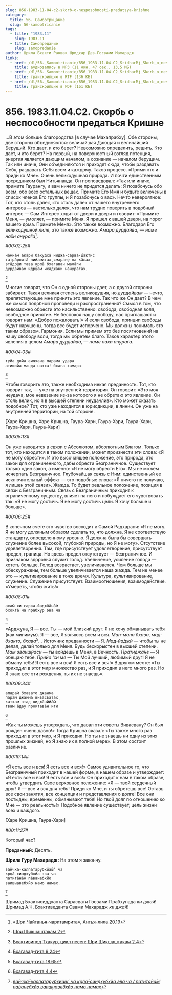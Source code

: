 ```yaml
---
slug: 856-1983-11-04-c2-skorb-o-nesposobnosti-predatsya-krishne
category:
  title: 56. Самоотрицание
  slug: 56-samootricanie
tags:
  - title: "1983.11"
    slug: 1983-11
  - title: Самопредание
    slug: samopredanie
author: Шрила Бхакти Ракшак Шридхар Дев-Госвами Махарадж
links:
  - href: /dl/56._Samootricanie/856_1983.11.04.C2_SridharMj_Skorb_o_nesposobnosti_predatsja_Krishne.mp3
    title: аудиозапись в MP3 (11 мин. 47 сек., 13,5 МБ)
  - href: /dl/56._Samootricanie/856_1983.11.04.C2_SridharMj_Skorb_o_nesposobnosti_predatsja_Krishne.rtf
    title: транскрипцию в RTF (136 КБ)
  - href: /dl/56._Samootricanie/856_1983.11.04.C2_SridharMj_Skorb_o_nesposobnosti_predatsja_Krishne.pdf
    title: транскрипцию в PDF (161 КБ)
---
```


# 856. 1983.11.04.C2. Скорбь о неспособности предаться Кришне

…В этом больше благородства [в случае Махапрабху]. Обе стороны, две стороны объединяются: величайшая Дающая и величайший Берущий. Кто дает, и кто берет? Невозможно определить, решить. Кто дает, и кто берет? На первый, на поверхностный взгляд потенция, энергия является дающим началом, а сознание — началом берущим. Так или иначе, Они объединяются и приходят сюда, чтобы раздавать Себя, раздавать Себя всем и каждому. Таков процесс. «Прими это и приди ко Мне». Очень великодушная природа. И почти единственным посредником был Нитьянанда. Он проповедовал: «Так или иначе, примите Гаурангу, и вам ничего не придется делать: Я позабочусь обо всем, обо всех остальных вещах. Примите Его Имя и будьте включены в список членов Его группы, и Я позабочусь о вас». Нечто невероятное: Тот, кто столь далек, кто столь далек от нашего внутреннего интереса — настолько далек, что нам трудно поверить в подобный интерес — Сам Интерес ходит от двери к двери и говорит: «Примите Меня, — умоляет, — примите Меня. Я пришел к вашей двери, на порог вашего дома. Примите Меня». Это также возможно. Благодаря Его великодушной *лиле*, это также возможно. *А̄ма̄ра дурдайва, — на̄ме на̄хи анура̄га*[^_ftn1].

*#00:02:25#*

    на̄мна̄м ака̄ри бахудха̄ ниджа-сарва-ш́актис
    татра̄рпита̄ нийамитах̣ смаран̣е на ка̄лах̣
    эта̄др̣ш́и тава кр̣па̄ бхагаван мама̄пи
    дурдайвам ӣдр̣ш́ам иха̄джани на̄нура̄гах̣
[^_ftn2]

Многие говорят, что Он с одной стороны дает, а с другой стороны забирает. Такая великая степень великодушия, но *дурдайвам* — нечто, препятствующее мне принять это явление. Так что же Он дает? В чем же смысл подобной проповеди и распространения? Смысл в том, что невозможно обрести это насильственно: свобода, свободная воля, свободное принятие. Не беспокоя нашу свободу, нас приглашают и говорят нам: «Добро пожаловать!» И если свобода, принцип свободы будут нарушены, тогда все будет испорчено. Мы должны понимать это таким образом. Гармония. Если мы примем это без посягновений на нашу свободу воли, тогда мы обретем благо. Таков характер этого явления в целом *А̄ма̄ра дурдайва, — на̄ме на̄хи анура̄га*.

*#00:04:03#*

    туйа дойа аичхана парама удара
    атишойа манда натха! бхага хамара
[^_ftn3]

Чтобы говорить это, также необходима некая преданность. Тот, кто говорит так, — уже на внутренней территории. Он говорит: «Это моя неудача, мое невезение из-за которого я не обретаю это явление. Он столь велик, но я в высшей степени неудачлив». Кто может сказать подобное? Тот, кто уже находится в юрисдикции, в линии. Он уже на внутренней территории, на той стороне.

[Харе Кришна, Харе Кришна, Гаура-Хари, Гаура-Хари, Гаура-Хари, Гаура-Хари, Гаура-Хари]

*#00:05:13#*

Он уже находится в связи с Абсолютом, абсолютным Благом. Только тот, кто находится в таком положении, может произнести эти слова: «Я не могу обрести». И это высочайшее положение, это природа, это закон для ограниченного, дабы обрести Безграничное. Существует только один закон, а именно: «Я не могу обрести Его». Мы не можем исчерпать Безграничное. Глубочайшая связь с Ним: единственный ее исключительный эффект — это подобные слова: «Я ничего не получаю, я лишен этой связи». Жажда. То будет реальное положение, позиция в связи с Безграничным. Связь с Безграничным приходит к ограниченному существу, влияет на него и побуждает его чувствовать так: «Я не могу достичь. Я не могу достичь цели. Я хочу больше и больше».

*#00:06:25#*

В конечном счете это чувство восходит к Самой Радхарани: «Я не могу. Я не могу должным образом сделать то, что должна. Я не соответствую стандарту, определенному уровню. Я должна была бы совершать служение более высокой, глубокой природы, но Я не могу». Отсутствие удовлетворения. Там, где присутствует удовлетворение, присутствует предел, граница. Но здесь предел отсутствует — Безграничное. И признаком здоровья служит голод. Увеличение, усиление голода — хотеть больше. Голод возрастает, увеличивается. Чем больше мы обескуражены, тем больше увеличивается наша жажда. Тем не менее это — культивирование в тоже время. Культура, культивирование, служение. Служение присутствует. Взаимоотношения, взаимодействие. «Умереть, чтобы жить!»

*#00:08:01#*

    ахам̇ хи сарва-йаджн̃а̄на̄м̇
    бхокта̄ ча прабхур эва ча
[^_ftn4]

«Арджуна, Я — все. Ты — мой близкий друг. Я не хочу обманывать тебя (как минимум). Я — все, Я являюсь всем и вся. *Ман-мана̄ бхава, мад-бхакто,* *бхава*[^_ftn5]… Источник преданности — Я. *Мад-йа̄джӣ* — чтобы ты не делал, делай только для Меня. Будь бескорыстен в высшей степени. *Ма̄м эваиш̣йаси* — ты войдешь в Меня, в Вечность. *Пратиджа́не* — Я обещаю тебе. *Прийо ‘си ме* — Ты Мой лучший, любимый друг! Я не обману тебя! Я есть все и вся! Я есть все и вся!» В другом месте: «Ты приходил в этот мир множество раз, и Я приходил в него много раз. Но Я знаю все эти рождения, ты их не знаешь».

*#00:09:34#*

    апарам̇ бхавато джанма
    парам̇ джанма вивасватах̣
    катхам этад виджа̄нӣйа̄м̇
    твам а̄дау проктава̄н ити
[^_ftn6]

«Как ты можешь утверждать, что давал эти советы Вивасвану? Он был рожден очень давно!» Тогда Кришна сказал: «Ты также много раз приходил в этот мир, и Я приходил. Но ты не знаешь ни одну из этих прошлых жизней, но Я знаю их в полной мере». В этом состоит различие.

*#00:10:14#*

«Я есть все и вся! Я есть все и вся!» Самое удивительное то, что Безграничный приходит в нашей форме, в нашем образе и утверждает: «Я есть все и вся! Я есть все и вся!» Он приходит к нам в таком образе, чтобы утвердить Свое верховное положение: «Я — твой сердечный друг! Я — все и вся для тебя! Приди ко Мне, и ты обретешь все! Оставь все свои занятия, все концепции и представления о долге! Все они постыдны, временны, обманывают тебя! Но твой долг по отношению ко Мне — это реальность!» Подобное явление существует, цель жизни всех и каждого.

[Харе Кришна, Гаура-Хари]

*#00:11:27#*

Который час?

**Преданный:** Десять.

**Шрила Гуру Махарадж:** На этом я закончу.

    ва̄н̃чха̄-калпатарубхйаш́’ ча
    кр̣па̄-синдхубхйа эва ча
    патита̄на̄м̇ па̄ванебхйо
    ваиш̣н̣авебхйо намо намах̣
[^_ftn7]

Шримад Бхактисиддханта Сарасвати Госвами Прабхупада *ки джай*!\
Шримад А.Ч. Бхактиведанта Свами Махарадж *ки джай*!



[^_ftn1]: [«Шри Чайтанья-чаритамрита», Антья-лила 20.19](../notes/shri-chajtanya-charitamrita-antya-lila/shri-chajtanya-charitamrita-antya-lila-20-19.md)

[^_ftn2]: [Шри Шикшаштакам 2](../notes/shri-shikshashtakam/shri-shikshashtakam-2.md)

[^_ftn3]: [Бхактивинод Тхакур, цикл песен: Шри Шикшаштакам 2.4](../notes/bhaktivinod-thakur-cikl-pesen-shri-shikshashtakam/bhaktivinod-thakur-cikl-pesen-shri-shikshashtakam-2-4.md)

[^_ftn4]: [Бхагавад-гита 9.24](../notes/bhagavad-gita/bhagavad-gita-9-24.md)

[^_ftn5]: [Бхагавад-гита 18.65](../notes/bhagavad-gita/bhagavad-gita-18-65.md)

[^_ftn6]: [Бхагавад-гита 4.4](../notes/bhagavad-gita/bhagavad-gita-4-4.md)

[^_ftn7]: [*ва̄н̃чха̄-калпатарубхйаш́’ ча кр̣па̄-синдхубхйа эва ча / патита̄на̄м̇ па̄ванебхйо ваиш̣н̣авебхйо намо намах̣*](../notes/shloka/vanchha-kalpatarubhjash-cha-krpa-sindhubhja.md)
